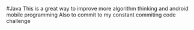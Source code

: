#Java
This is a great way to improve more algorithm thinking and android mobile programming
Also to commit to my constant commiting code challenge
